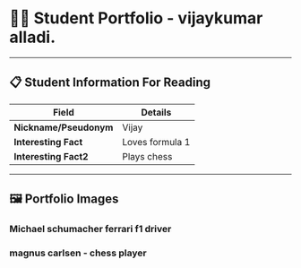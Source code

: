 # 👨‍🎓 Student Portfolio - vijaykumar alladi.

---

## 📋 Student Information For Reading

| **Field** | **Details** |
|-----------|-------------|
| **Nickname/Pseudonym** | Vijay |
| **Interesting Fact** | Loves formula 1 |
| **Interesting Fact2** | Plays chess |

---

## 🖼️ Portfolio Images

### Michael schumacher ferrari f1 driver

### magnus carlsen - chess player
